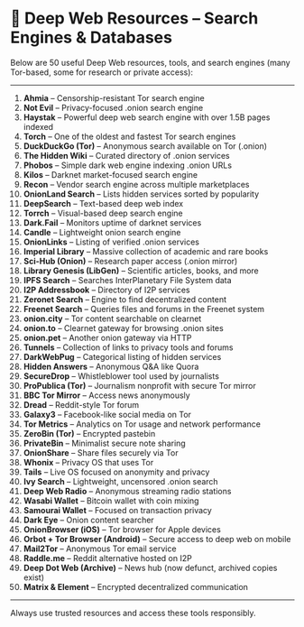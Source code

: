 # 🔐 Deep Web Resources – Search Engines & Databases

Below are 50 useful Deep Web resources, tools, and search engines (many Tor-based, some for research or private access):

---

1. **Ahmia** – Censorship-resistant Tor search engine  
2. **Not Evil** – Privacy-focused .onion search engine  
3. **Haystak** – Powerful deep web search engine with over 1.5B pages indexed  
4. **Torch** – One of the oldest and fastest Tor search engines  
5. **DuckDuckGo (Tor)** – Anonymous search available on Tor (.onion)  
6. **The Hidden Wiki** – Curated directory of .onion services  
7. **Phobos** – Simple dark web engine indexing .onion URLs  
8. **Kilos** – Darknet market-focused search engine  
9. **Recon** – Vendor search engine across multiple marketplaces  
10. **OnionLand Search** – Lists hidden services sorted by popularity  
11. **DeepSearch** – Text-based deep web index  
12. **Torrch** – Visual-based deep search engine  
13. **Dark.Fail** – Monitors uptime of darknet services  
14. **Candle** – Lightweight onion search engine  
15. **OnionLinks** – Listing of verified .onion services  
16. **Imperial Library** – Massive collection of academic and rare books  
17. **Sci-Hub (Onion)** – Research paper access (.onion mirror)  
18. **Library Genesis (LibGen)** – Scientific articles, books, and more  
19. **IPFS Search** – Searches InterPlanetary File System data  
20. **I2P Addressbook** – Directory of I2P services  
21. **Zeronet Search** – Engine to find decentralized content  
22. **Freenet Search** – Queries files and forums in the Freenet system  
23. **onion.city** – Tor content searchable on clearnet  
24. **onion.to** – Clearnet gateway for browsing .onion sites  
25. **onion.pet** – Another onion gateway via HTTP  
26. **Tunnels** – Collection of links to privacy tools and forums  
27. **DarkWebPug** – Categorical listing of hidden services  
28. **Hidden Answers** – Anonymous Q&A like Quora  
29. **SecureDrop** – Whistleblower tool used by journalists  
30. **ProPublica (Tor)** – Journalism nonprofit with secure Tor mirror  
31. **BBC Tor Mirror** – Access news anonymously  
32. **Dread** – Reddit-style Tor forum  
33. **Galaxy3** – Facebook-like social media on Tor  
34. **Tor Metrics** – Analytics on Tor usage and network performance  
35. **ZeroBin (Tor)** – Encrypted pastebin  
36. **PrivateBin** – Minimalist secure note sharing  
37. **OnionShare** – Share files securely via Tor  
38. **Whonix** – Privacy OS that uses Tor  
39. **Tails** – Live OS focused on anonymity and privacy  
40. **Ivy Search** – Lightweight, uncensored .onion search  
41. **Deep Web Radio** – Anonymous streaming radio stations  
42. **Wasabi Wallet** – Bitcoin wallet with coin mixing  
43. **Samourai Wallet** – Focused on transaction privacy  
44. **Dark Eye** – Onion content searcher  
45. **OnionBrowser (iOS)** – Tor browser for Apple devices  
46. **Orbot + Tor Browser (Android)** – Secure access to deep web on mobile  
47. **Mail2Tor** – Anonymous Tor email service  
48. **Raddle.me** – Reddit alternative hosted on I2P  
49. **Deep Dot Web (Archive)** – News hub (now defunct, archived copies exist)  
50. **Matrix & Element** – Encrypted decentralized communication

---

Always use trusted resources and access these tools responsibly.
